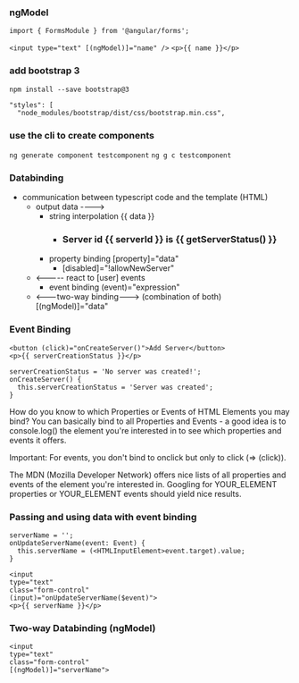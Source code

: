 
### ngModel
`import { FormsModule } from '@angular/forms';`

`<input type="text" [(ngModel)]="name" />`
`<p>{{ name }}</p>`

### add bootstrap 3
`npm install --save bootstrap@3`

```
"styles": [
  "node_modules/bootstrap/dist/css/bootstrap.min.css",
```

### use the cli to create components
`ng generate component testcomponent`
`ng g c testcomponent`

### Databinding
- communication between typescript code and the template (HTML)
  - output data ---->
    - string interpolation {{ data }}
      - <h3>Server id {{ serverId }} is {{ getServerStatus() }}</h3>
    - property binding [property]="data"
      - [disabled]="!allowNewServer"
  - <----- react to [user] events
    - event binding (event)="expression"
  - <---two-way binding---> (combination of both) [(ngModel)]="data"

### Event Binding
```
<button (click)="onCreateServer()">Add Server</button>
<p>{{ serverCreationStatus }}</p>
```
```
serverCreationStatus = 'No server was created!';
onCreateServer() {
  this.serverCreationStatus = 'Server was created';
}
```
How do you know to which Properties or Events of HTML Elements you may bind? You can basically bind to all Properties and Events - a good idea is to console.log()  the element you're interested in to see which properties and events it offers.

Important: For events, you don't bind to onclick but only to click (=> (click)).

The MDN (Mozilla Developer Network) offers nice lists of all properties and events of the element you're interested in. Googling for YOUR_ELEMENT properties  or YOUR_ELEMENT events  should yield nice results.

### Passing and using data with event binding
```
serverName = '';
onUpdateServerName(event: Event) {
  this.serverName = (<HTMLInputElement>event.target).value;
}
```
```
<input 
type="text"
class="form-control"
(input)="onUpdateServerName($event)">
<p>{{ serverName }}</p>
```

### Two-way Databinding (ngModel)
```
<input 
type="text" 
class="form-control" 
[(ngModel)]="serverName">
```


